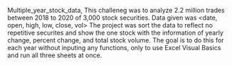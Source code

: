 Multiple_year_stock_data,
This challeneg was to analyze 2.2 million trades between 2018 to 2020 of 3,000 stock securities.
Data given was <date, open, high, low, close, vol>
The project was sort the data to reflect no repetitive securites and show the one stock with the information of yearly change, percent change, and total stock volume. The goal is to do this for each year without inputing any functions, only to use Excel Visual Basics and run all three sheets at once. 
